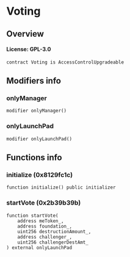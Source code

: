 # Voting

## Overview

#### License: GPL-3.0

```solidity
contract Voting is AccessControlUpgradeable
```


## Modifiers info

### onlyManager

```solidity
modifier onlyManager()
```


### onlyLaunchPad

```solidity
modifier onlyLaunchPad()
```


## Functions info

### initialize (0x8129fc1c)

```solidity
function initialize() public initializer
```


### startVote (0x2b39b39b)

```solidity
function startVote(
    address meToken_,
    address foundation_,
    uint256 destructionAmount_,
    address challenger_,
    uint256 challengerDestAmt_
) external onlyLaunchPad
```


